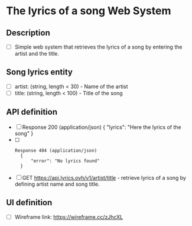 # The lyrics of a song Web System

## Description
- [ ] Simple web system that retrieves the lyrics of a song by entering the artist and the title.

## Song lyrics entity
- [ ] artist: (string, length < 30) - Name of the artist
- [ ] title: (string, length < 100) - Title of the song

## API definition
- [ ]   Response 200 (application/json)
        {
            "lyrics": "Here the lyrics of the song"
        }
- [ ]     Response 404 (application/json)
        {
            "error": "No lyrics found"
        }
        
- [ ] GET https://api.lyrics.ovh/v1/artist/title - retrieve lyrics of a song by defining artist name and song title.

## UI definition
- [ ] Wireframe link: https://wireframe.cc/zJhcXL

